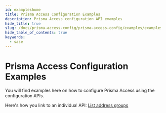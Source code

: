 ```yaml
---
id: exampleshome
title: Prisma Access Configuration Examples
description: Prisma Access configuration API examples
hide_title: true
slug: /docs/prisma-access-config/prisma-access-config/examples/exampleshome
hide_table_of_contents: true
keywords:
  - sase
---
```

<head>
  <meta name="robots" content="noindex"/>
</head>

# Prisma Access Configuration Examples

You will find examples here on how to configure Prisma Access using the configuration APIs.

Here's how you link to an individual API: 
[List address groups](/sase/api/prisma-access-config/address-groups#operation/get-config-v1-address-groups)
